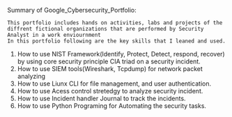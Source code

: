 Summary of Google_Cybersecurity_Portfolio:
  
    This portfolio includes hands on activities, labs and projects of the diffrent fictional organizations that are performed by Security Analyst in a work enviournment 
    In this portfolio following are the key skills that I leaned and used.

   1) How to use NIST Framework(Identify, Protect, Detect, respond, recover) by using core security principle CIA triad on a security incident.
   2) How to use SIEM tools(Wireshark, Tcpdump) for network packet analyzing
   3) How to use Liunx CLI for file management, and user authentication.
   4) How to use Acess control stretedgy to analyze security incident.
   5) How to use Incident handler Journal to track the incidents.
   6) How to use Python Programing for Automating the security tasks. 
